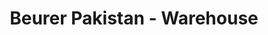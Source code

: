 ---
title: "Beurer Pakistan - Warehouse"
url: /karachi/beurer-pakistan-warehouse/
shop: wholesale
---